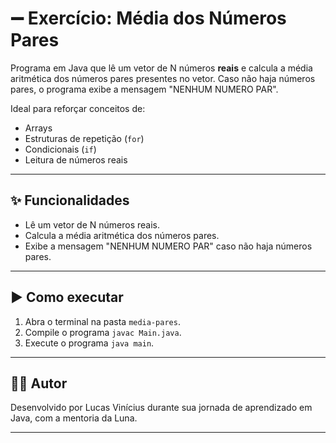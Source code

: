# ➖ Exercício: Média dos Números Pares

Programa em Java que lê um vetor de N números **reais** e calcula a média aritmética dos números pares presentes no vetor. Caso não haja números pares, o programa exibe a mensagem "NENHUM NUMERO PAR".

Ideal para reforçar conceitos de:
- Arrays
- Estruturas de repetição (`for`)
- Condicionais (`if`)
- Leitura de números reais

---

## ✨ Funcionalidades

- Lê um vetor de N números reais.
- Calcula a média aritmética dos números pares.
- Exibe a mensagem "NENHUM NUMERO PAR" caso não haja números pares.

---

## ▶️ Como executar

1. Abra o terminal na pasta `media-pares`.
2. Compile o programa  `javac Main.java`.
3. Execute o programa `java main`.

---

## 👨‍💻 Autor

Desenvolvido por Lucas Vinícius durante sua jornada de aprendizado em Java, com a mentoria da Luna.

---
